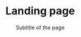 ---
layout: redirect
section-type: landing-page
title: Landing page
subtitle: Subtitle of the page
order: -1
---
